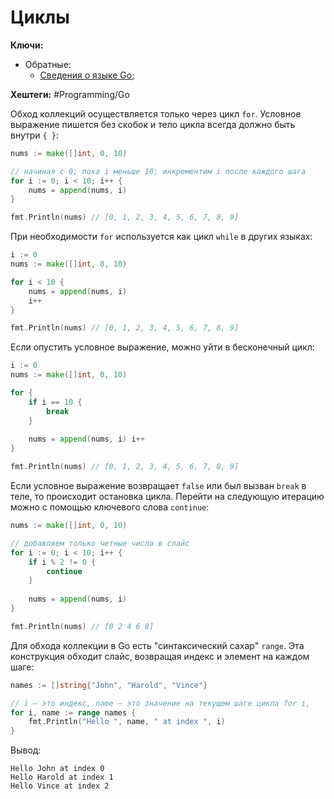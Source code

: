 
# Циклы

**Ключи:**
- Обратные:
	- [Сведения о языке Go](GO);

**Хештеги:** #Programming/Go

Обход коллекций осуществляется только через цикл `for`. Условное выражение пишется без скобок и тело цикла всегда должно быть внутри `{ }`:

```go
nums := make([]int, 0, 10)

// начиная с 0; пока i меньше 10; инкрементим i после каждого шага
for i := 0; i < 10; i++ {
	nums = append(nums, i)
}

fmt.Println(nums) // [0, 1, 2, 3, 4, 5, 6, 7, 8, 9]
```

При необходимости `for` используется как цикл `while` в других языках:

```go
i := 0
nums := make([]int, 0, 10)

for i < 10 {
	nums = append(nums, i)
	i++
}

fmt.Println(nums) // [0, 1, 2, 3, 4, 5, 6, 7, 8, 9]
```

Если опустить условное выражение, можно уйти в бесконечный цикл:

```go
i := 0
nums := make([]int, 0, 10)

for {
	if i == 10 {
		break
	}
	
	nums = append(nums, i) i++
}

fmt.Println(nums) // [0, 1, 2, 3, 4, 5, 6, 7, 8, 9]
```

Если условное выражение возвращает `false` или был вызван `break` в теле, то происходит остановка цикла. Перейти на следующую итерацию можно с помощью ключевого слова `continue`:

```go
nums := make([]int, 0, 10)

// добавляем только четные числа в слайс
for i := 0; i < 10; i++ {
	if i % 2 != 0 {
		continue
	}
	
	nums = append(nums, i)
}

fmt.Println(nums) // [0 2 4 6 8]
```

Для обхода коллекции в Go есть "синтаксический сахар" `range`. Эта конструкция обходит слайс, возвращая индекс и элемент на каждом шаге:

```go
names := []string{"John", "Harold", "Vince"}

// i — это индекс, name — это значение на текущем шаге цикла for i,
for i, name := range names {
	fmt.Println("Hello ", name, " at index ", i)
}
```

Вывод:

```shell
Hello John at index 0
Hello Harold at index 1
Hello Vince at index 2
```
